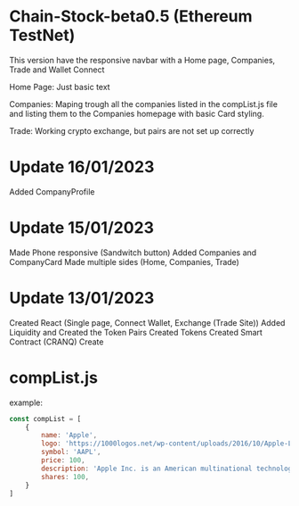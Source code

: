 # Chain-Stock-beta0.5 (Ethereum TestNet)
 
This version have the responsive navbar with a Home page, Companies, Trade and Wallet Connect


Home Page:
Just basic text

Companies:
Maping trough all the companies listed in the compList.js file and listing them to the Companies homepage with basic Card styling.

Trade:
Working crypto exchange, but pairs are not set up correctly


# Update 16/01/2023
Added CompanyProfile

# Update 15/01/2023
Made Phone responsive (Sandwitch button)
Added Companies and CompanyCard
Made multiple sides (Home, Companies, Trade)

# Update 13/01/2023
Created React (Single page, Connect Wallet, Exchange (Trade Site))
Added Liquidity and Created the Token Pairs
Created Tokens 
Created Smart Contract (CRANQ)
Create


# compList.js
example:
```js
const compList = [
    {
        name: 'Apple',
        logo: 'https://1000logos.net/wp-content/uploads/2016/10/Apple-Logo.png',
        symbol: 'AAPL',
        price: 100,
        description: 'Apple Inc. is an American multinational technology company headquartered in Cupertino, California, that designs, develops, and sells consumer electronics, computer software, and online services.',
        shares: 100,
    }
]
```


